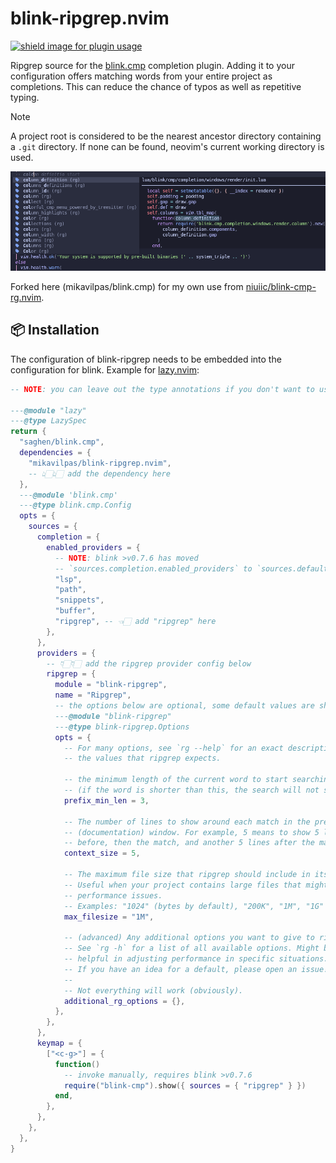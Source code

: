 # blink-ripgrep.nvim

<a href="https://dotfyle.com/plugins/mikavilpas/blink-ripgrep.nvim">
  <img
    src="https://dotfyle.com/plugins/mikavilpas/blink-ripgrep.nvim/shield?style=flat-square"
    alt="shield image for plugin usage"
  />
</a>

Ripgrep source for the [blink.cmp](https://github.com/Saghen/blink.cmp)
completion plugin. Adding it to your configuration offers matching words from
your entire project as completions. This can reduce the chance of typos as well
as repetitive typing.

> [!NOTE]
>
> A project root is considered to be the nearest ancestor directory containing a
> `.git` directory. If none can be found, neovim's current working directory is
> used.

![blink-ripgrep search with a context preview](./demo/screenshot.png)

Forked here (mikavilpas/blink.cmp) for my own use from
[niuiic/blink-cmp-rg.nvim](https://github.com/niuiic/blink-cmp-rg.nvim).

## 📦 Installation

The configuration of blink-ripgrep needs to be embedded into the configuration
for blink. Example for [lazy.nvim](https://lazy.folke.io/):

```lua
-- NOTE: you can leave out the type annotations if you don't want to use them

---@module "lazy"
---@type LazySpec
return {
  "saghen/blink.cmp",
  dependencies = {
    "mikavilpas/blink-ripgrep.nvim",
    -- 👆🏻👆🏻 add the dependency here
  },
  ---@module 'blink.cmp'
  ---@type blink.cmp.Config
  opts = {
    sources = {
      completion = {
        enabled_providers = {
          -- NOTE: blink >v0.7.6 has moved
          -- `sources.completion.enabled_providers` to `sources.default`
          "lsp",
          "path",
          "snippets",
          "buffer",
          "ripgrep", -- 👈🏻 add "ripgrep" here
        },
      },
      providers = {
        -- 👇🏻👇🏻 add the ripgrep provider config below
        ripgrep = {
          module = "blink-ripgrep",
          name = "Ripgrep",
          -- the options below are optional, some default values are shown
          ---@module "blink-ripgrep"
          ---@type blink-ripgrep.Options
          opts = {
            -- For many options, see `rg --help` for an exact description of
            -- the values that ripgrep expects.

            -- the minimum length of the current word to start searching
            -- (if the word is shorter than this, the search will not start)
            prefix_min_len = 3,

            -- The number of lines to show around each match in the preview
            -- (documentation) window. For example, 5 means to show 5 lines
            -- before, then the match, and another 5 lines after the match.
            context_size = 5,

            -- The maximum file size that ripgrep should include in its search.
            -- Useful when your project contains large files that might cause
            -- performance issues.
            -- Examples: "1024" (bytes by default), "200K", "1M", "1G"
            max_filesize = "1M",

            -- (advanced) Any additional options you want to give to ripgrep.
            -- See `rg -h` for a list of all available options. Might be
            -- helpful in adjusting performance in specific situations.
            -- If you have an idea for a default, please open an issue!
            --
            -- Not everything will work (obviously).
            additional_rg_options = {},
          },
        },
      },
      keymap = {
        ["<c-g>"] = {
          function()
            -- invoke manually, requires blink >v0.7.6
            require("blink-cmp").show({ sources = { "ripgrep" } })
          end,
        },
      },
    },
  },
}
```
